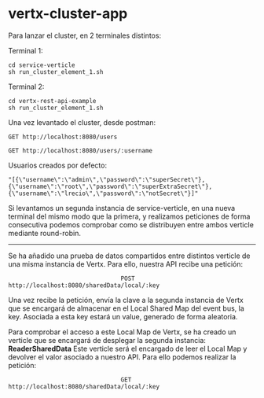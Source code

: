 # vertx-cluster-app

Para lanzar el cluster, en 2 terminales distintos:

Terminal 1:

    cd service-verticle
    sh run_cluster_element_1.sh
  
Terminal 2:

    cd vertx-rest-api-example
    sh run_cluster_element_1.sh
    

Una vez levantado el cluster, desde postman:

    GET http://localhost:8080/users

    GET http://localhost:8080/users/:username

Usuarios creados por defecto:

    "[{\"username\":\"admin\",\"password\":\"superSecret\"},{\"username\":\"root\",\"password\":\"superExtraSecret\"},        {\"username\":\"lrecio\",\"password\":\"notSecret\"}]"


Si levantamos un segunda instancia de service-verticle, en una nueva terminal del mismo modo que la primera, y realizamos peticiones de forma consecutiva podemos comprobar como se distribuyen entre ambos verticle mediante round-robin.

-----------------------------------------------------------------------------------------------

Se ha añadido una prueba de datos compartidos entre distintos verticle de una misma instancia de Vertx. Para ello, nuestra API recibe una petición:

                                    POST http://localhost:8080/sharedData/local/:key 

Una vez recibe la petición, envía la clave a la segunda instancia de Vertx que se encargará de almacenar en el Local Shared Map del event bus, la key. 
Asociada a esta key estará un value, generado de forma aleatoria.

Para comprobar el acceso a este Local Map de Vertx, se ha creado un verticle que se encargará de desplegar la segunda instancia: **ReaderSharedData** 
Este verticle será el encargado de leer el Local Map y devolver el valor asociado a nuestro API. Para ello podemos realizar la petición:

                                    GET http://localhost:8080/sharedData/local/:key 
                                    
                                    
